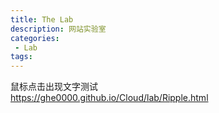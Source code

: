 ```yaml
---
title: The Lab
description: 网站实验室
categories:
 - Lab
tags:
---
```

鼠标点击出现文字测试  
https://ghe0000.github.io/Cloud/lab/Ripple.html
